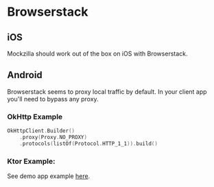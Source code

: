 # Browserstack

## iOS
Mockzilla should work out of the box on iOS with Browserstack.

## Android

Browserstack seems to proxy local traffic by default. In your client app you'll need to bypass any proxy.

### OkHttp Example

```kotlin
OkHttpClient.Builder()
    .proxy(Proxy.NO_PROXY)
    .protocols(listOf(Protocol.HTTP_1_1)).build()
```

### Ktor Example:

See demo app example [here](https://github.com/Apadmi-Engineering/Mockzilla/blob/develop/samples/demo-android/src/main/java/com/apadmi/mockzilla/demo/Repository.kt).